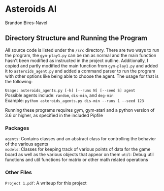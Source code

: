 # Asteroids AI

Brandon Bires-Navel

## Directory Structure and Running the Program
All source code is listed under the `/src` directory. There are two ways to run 
the program, the `gym-play1.py` can be ran as normal and the main function hasn't 
been modified as instructed in the project outline. Additionally, I copied and 
partly modified the main function from `gym-play1.py` and added it to `asteroids_agent.py` 
and added a command parser to run the program with other options like being able to 
choose the agent. The usage for that is the following:  
  
`Usage: asteroids_agents.py [-h] [--runs N] [--seed S] agent`  
Possible agents include: `random`, `dis-min`, and `deg-min`  
Example: `python asteroids_agents.py dis-min --runs 1 --seed 123`  
  
Running these programs requires gym, gym-atari and a python version of 3.6 or higher, 
as specified in the included Pipfile
  
### Packages
`agents`: Contains classes and an abstract class for controlling the behavior of the various agents  
`models`: Classes for keeping track of various points of data for the game board as well as the various 
objects that appear on them
`util`: Debug util functions and util functions for matrix or other math related operations

### Other Files
`Project 1.pdf`: A writeup for this project
